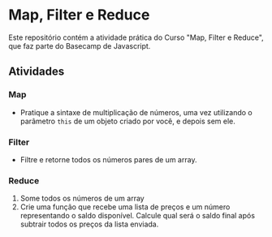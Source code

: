 # Map, Filter e Reduce

Este repositório contém a atividade prática do Curso "Map, Filter e Reduce", que faz parte do Basecamp de Javascript.

## Atividades

### Map

- Pratique a sintaxe de multiplicação de números, uma vez utilizando o parâmetro `this` de um objeto criado por você, e depois sem ele.

### Filter

- Filtre e retorne todos os números pares de um array.

### Reduce

1. Some todos os números de um array
2. Crie uma função que recebe uma lista de preços e um número representando o saldo disponível. Calcule qual será o saldo final após subtrair todos os preços da lista enviada.